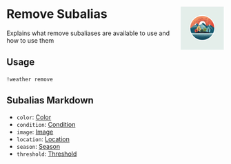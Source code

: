 <h1>Remove Subalias<img align="right" src="../../Data/images/main.png" width="100px"></h1>

Explains what remove subaliases are available to use and how to use them

## Usage
`!weather remove`

## Subalias Markdown
- `color`: [Color](https://github.com/Shadow-Draconic-Development/Weather-Management-System---Redux/blob/main/Code/remove/color/color.md)
- `condition`: [Condition](https://github.com/Shadow-Draconic-Development/Weather-Management-System---Redux/blob/main/Code/remove/condition/condition.md)
- `image`: [Image](https://github.com/Shadow-Draconic-Development/Weather-Management-System---Redux/blob/main/Code/remove/image/image.md)
- `location`: [Location](https://github.com/Shadow-Draconic-Development/Weather-Management-System---Redux/blob/main/Code/remove/location/location.md)
- `season`: [Season](https://github.com/Shadow-Draconic-Development/Weather-Management-System---Redux/blob/main/Code/remove/season/season.md)
- `threshold`: [Threshold](https://github.com/Shadow-Draconic-Development/Weather-Management-System---Redux/blob/main/Code/remove/threshold/threshold.md)